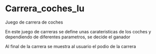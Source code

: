 # Carrera_coches_lu
Juego de carrera de coches

En este juego de carreras se define unas carateristicas de los coches y dependiendo de diferentes parametros, se decide el ganador

Al final de la carrera se muestra al usuario el podio de la carrera
